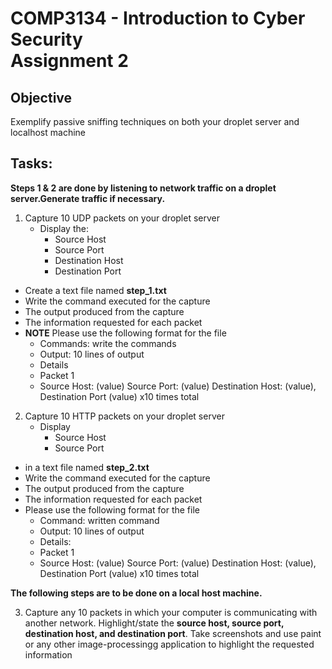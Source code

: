 # COMP3134 - Introduction to Cyber Security<br> Assignment 2

## Objective
Exemplify passive sniffing techniques on both your droplet server and localhost machine

## Tasks:
**Steps 1 & 2 are done by listening to network traffic on a droplet server.Generate traffic if necessary.**

1. Capture 10 UDP packets on your droplet server
    - Display the:
        - Source Host
        - Source Port
        - Destination Host
        - Destination Port
- Create a text file named **step_1.txt**
- Write the command executed for the capture 
- The output produced from the capture
- The information requested for each packet
- **NOTE** Please use the following format for the file
    - Commands: write the commands
    - Output: 10 lines of output
    - Details
    - Packet 1
    - Source Host: (value) Source Port: (value) Destination Host: (value), Destination Port (value) x10 times total

2. Capture 10 HTTP packets on your droplet server
    - Display
        - Source Host
        - Source Port

- in a text file named **step_2.txt**
- Write the command executed for the capture
- The output produced from the capture
- The information requested for each packet
- Please use the following format for the file
    - Command: written command
    - Output: 10 lines of output
    - Details:
    - Packet 1
    - Source Host: (value) Source Port: (value) Destination Host: (value), Destination Port (value) x10 times total

**The following steps are to be done on a local host machine.**

3. Capture any 10 packets in which your computer is communicating with another network. Highlight/state the **source host, source port, destination host, and destination port**. Take screenshots and use paint or any other image-processingg application to highlight the requested information